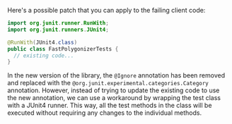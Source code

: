 Here's a possible patch that you can apply to the failing client code:
```java
import org.junit.runner.RunWith;
import org.junit.runners.JUnit4;

@RunWith(JUnit4.class)
public class FastPolygonizerTests {
  // existing code...
}
```
In the new version of the library, the `@Ignore` annotation has been removed and replaced with the `@org.junit.experimental.categories.Category` annotation. However, instead of trying to update the existing code to use the new annotation, we can use a workaround by wrapping the test class with a JUnit4 runner. This way, all the test methods in the class will be executed without requiring any changes to the individual methods.